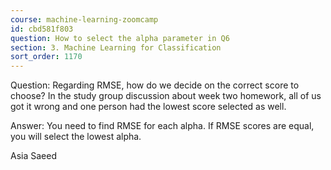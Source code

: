 ```yaml
---
course: machine-learning-zoomcamp
id: cbd581f803
question: How to select the alpha parameter in Q6
section: 3. Machine Learning for Classification
sort_order: 1170
---
```


Question: Regarding RMSE, how do we decide on the correct score to choose? In the study group discussion    about week two homework, all of us got it wrong and one person had the lowest score selected as well.

Answer: You need to find RMSE for each alpha. If RMSE scores  are equal, you will select the lowest alpha.

Asia Saeed

